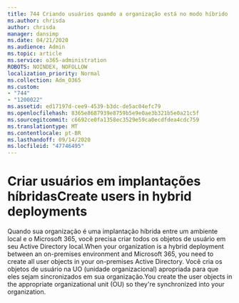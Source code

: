 ```yaml
---
title: 744 Criando usuários quando a organização está no modo híbrido
ms.author: chrisda
author: chrisda
manager: dansimp
ms.date: 04/21/2020
ms.audience: Admin
ms.topic: article
ms.service: o365-administration
ROBOTS: NOINDEX, NOFOLLOW
localization_priority: Normal
ms.collection: Adm_O365
ms.custom:
- "744"
- "1200022"
ms.assetid: ed17197d-cee9-4539-b3dc-de5ac04efc79
ms.openlocfilehash: 8365e8687939e8759b5e9e0ae3b321b5e0a21c5f
ms.sourcegitcommit: c6692ce0fa1358ec3529e59ca0ecdfdea4cdc759
ms.translationtype: MT
ms.contentlocale: pt-BR
ms.lasthandoff: 09/14/2020
ms.locfileid: "47746495"
---
```

# <a name="create-users-in-hybrid-deployments"></a><span data-ttu-id="4761a-102">Criar usuários em implantações híbridas</span><span class="sxs-lookup"><span data-stu-id="4761a-102">Create users in hybrid deployments</span></span>

<span data-ttu-id="4761a-103">Quando sua organização é uma implantação híbrida entre um ambiente local e o Microsoft 365, você precisa criar todos os objetos de usuário em seu Active Directory local.</span><span class="sxs-lookup"><span data-stu-id="4761a-103">When your organization is a hybrid deployment between an on-premises environment and Microsoft 365, you need to create all user objects in your on-premises Active Directory.</span></span> <span data-ttu-id="4761a-104">Você cria os objetos de usuário na UO (unidade organizacional) apropriada para que eles sejam sincronizados em sua organização.</span><span class="sxs-lookup"><span data-stu-id="4761a-104">You create the user objects in the appropriate organizational unit (OU) so they're synchronized into your organization.</span></span>
